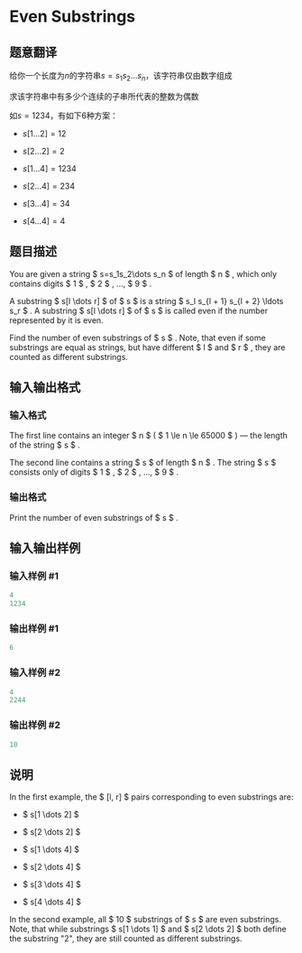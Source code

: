# Even Substrings

## 题意翻译

给你一个长度为$n$的字符串$s = s_1 s_2 \dots s_n$，该字符串仅由数字组成

求该字符串中有多少个连续的子串所代表的整数为偶数

如$s=1234$，有如下$6$种方案：

* $s[1 \dots 2]=12$

* $s[2 \dots 2]=2$

* $s[1 \dots 4]=1234$

* $s[2 \dots 4]=234$

* $s[3 \dots 4]=34$

* $s[4 \dots 4]=4$ 

## 题目描述

You are given a string $ s=s_1s_2\dots s_n $ of length $ n $ , which only contains digits $ 1 $ , $ 2 $ , ..., $ 9 $ .

A substring $ s[l \dots r] $ of $ s $ is a string $ s_l s_{l + 1} s_{l + 2} \ldots s_r $ . A substring $ s[l \dots r] $ of $ s $ is called even if the number represented by it is even.

Find the number of even substrings of $ s $ . Note, that even if some substrings are equal as strings, but have different $ l $ and $ r $ , they are counted as different substrings.

## 输入输出格式

### 输入格式

The first line contains an integer $ n $ ( $ 1 \le n \le 65000 $ ) — the length of the string $ s $ .

The second line contains a string $ s $ of length $ n $ . The string $ s $ consists only of digits $ 1 $ , $ 2 $ , ..., $ 9 $ .

### 输出格式

Print the number of even substrings of $ s $ .

## 输入输出样例

### 输入样例 #1

```cpp
4
1234

```
### 输出样例 #1

```cpp
6
```


### 输入样例 #2

```cpp
4
2244

```
### 输出样例 #2

```cpp
10
```


## 说明

In the first example, the $ [l, r] $ pairs corresponding to even substrings are:

- $ s[1 \dots 2] $

- $ s[2 \dots 2] $

- $ s[1 \dots 4] $

- $ s[2 \dots 4] $

- $ s[3 \dots 4] $

- $ s[4 \dots 4] $

In the second example, all $ 10 $ substrings of $ s $ are even substrings. Note, that while substrings $ s[1 \dots 1] $ and $ s[2 \dots 2] $ both define the substring "2", they are still counted as different substrings.


